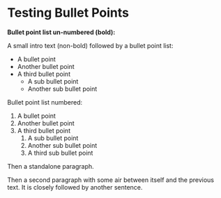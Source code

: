 # Testing Bullet Points

**Bullet point list un-numbered (bold):**

A small intro text (non-bold) followed by a bullet point list:

* A bullet point
* Another bullet point
* A third bullet point
  * A sub bullet point
  * Another sub bullet point

Bullet point list numbered:

1. A bullet point
2. Another bullet point
3. A third bullet point
   1. A sub bullet point
   2. Another sub bullet point
   3. A third sub bullet point

Then a standalone paragraph.


Then a second paragraph with some air between itself and the previous text.
It is closely followed by another sentence.
